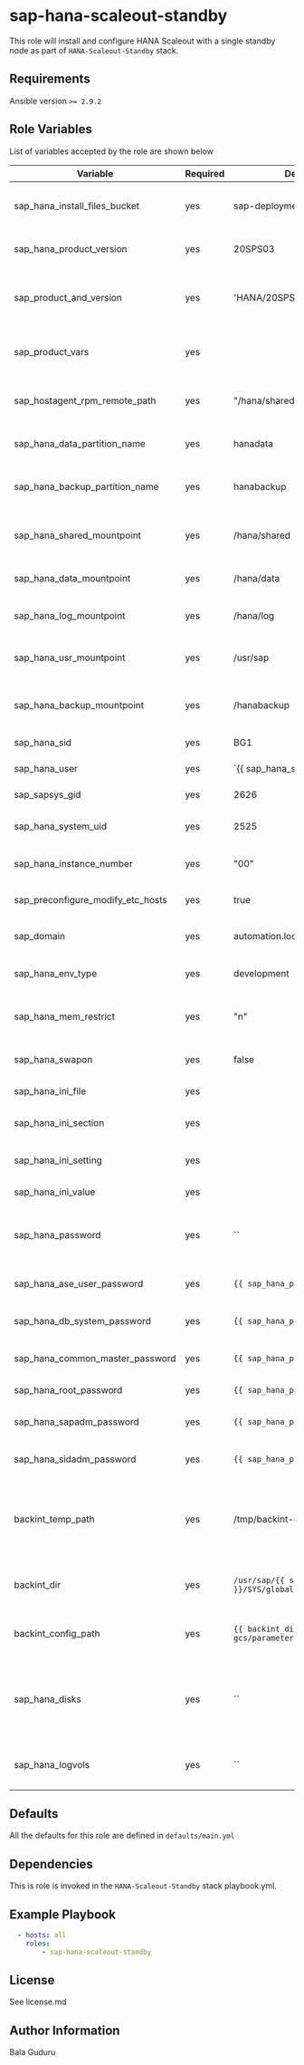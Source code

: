 sap-hana-scaleout-standby
=========================

This role will install and configure HANA Scaleout with a single standby node as part of `HANA-Scaleout-Standby` stack.

Requirements
------------

Ansible version `>= 2.9.2`

Role Variables
--------------

List of variables accepted by the role are shown below

| Variable                          | Required | Default                                                  | Choices      | Comments                                                                   |
|-----------------------------------|----------|----------------------------------------------------------|--------------|----------------------------------------------------------------------------|
| sap_hana_install_files_bucket     | yes      | sap-deployment-media                                     |              | GCS Bucket storing the SAP install files                                   |
| sap_hana_product_version          | yes      | 20SPS03                                                  |              | SAP HANA product version                                                   |
| sap_product_and_version           | yes      | 'HANA/20SPS03'                                           |              | SAP HANA product and version path storing the install files                |
| sap_product_vars                  | yes      |                                                          |              | SAP HANA product install file names                                        |
| sap_hostagent_rpm_remote_path     | yes      | "/hana/shared/software"                                  |              | Remote path for storing the SAP install files                              |
| sap_hana_data_partition_name      | yes      | hanadata                                                 |              | HANA data partition name                                                   |
| sap_hana_backup_partition_name    | yes      | hanabackup                                               |              | HANA backup partition name                                                 |
| sap_hana_shared_mountpoint        | yes      | /hana/shared                                             |              | Mountpoint for HANA shared volume                                          |
| sap_hana_data_mountpoint          | yes      | /hana/data                                               |              | Mountpoint for HANA data volume                                            |
| sap_hana_log_mountpoint           | yes      | /hana/log                                                |              | Mountpoint for HANA log volume                                             |
| sap_hana_usr_mountpoint           | yes      | /usr/sap                                                 |              | Mountpoint for HANA `usr/sap` volume                                       |
| sap_hana_backup_mountpoint        | yes      | /hanabackup                                              |              | Mountpoint for HANA backup volume                                          |
| sap_hana_sid                      | yes      | BG1                                                      |              | HANA system ID                                                             |
| sap_hana_user                     | yes      | `{{ sap_hana_sid | lower }}adm` |                                                                            | HANA sid adm username |
| sap_sapsys_gid                    | yes      | 2626                                                     |              | HANA `sapsys` group ID                                                     |
| sap_hana_system_uid               | yes      | 2525                                                     |              | HANA system user ID                                                        |
| sap_hana_instance_number          | yes      | "00"                                                     |              | HANA instance number                                                       |
| sap_preconfigure_modify_etc_hosts | yes      | true                                                     | true/false   | Enable configuring `/etc/hosts`                                            |
| sap_domain                        | yes      | automation.local                                         |              | HANA domain name                                                           |
| sap_hana_env_type                 | yes      | development                                              |              | HANA environment type                                                      |
| sap_hana_mem_restrict             | yes      | "n"                                                      | yes/no       | Restrict HANA memory usage                                                 |
| sap_hana_swapon                   | yes      | false                                                    |              | Enable swap memory for HANA                                                |
| sap_hana_ini_file                 | yes      |                                                          |              | HANA global ini filename                                                   |
| sap_hana_ini_section              | yes      |                                                          |              | HANA global ini section value                                              |
| sap_hana_ini_setting              | yes      |                                                          |              | HANA global ini setting value                                              |
| sap_hana_ini_value                | yes      |                                                          |              | HANA global ini value                                                      |
| sap_hana_password                 | yes      | ``                                                       |              | Common SAP password to be used for all users                               |
| sap_hana_ase_user_password        | yes      | `{{ sap_hana_password }}`                                |              | HANA ase user password                                                     |
| sap_hana_db_system_password       | yes      | `{{ sap_hana_password }}`                                |              | HANA db system password                                                    |
| sap_hana_common_master_password   | yes      | `{{ sap_hana_password }}`                                |              | HANA master password                                                       |
| sap_hana_root_password            | yes      | `{{ sap_hana_password }}`                                |              | HANA root password                                                         |
| sap_hana_sapadm_password          | yes      | `{{ sap_hana_password }}`                                |              | HANA sap adm user password                                                 |
| sap_hana_sidadm_password          | yes      | `{{ sap_hana_password }}`                                |              | HANA sid adm user password                                                 |
| backint_temp_path                 | yes      | /tmp/backint-gcs-install.sh                              |              | Temporary location on the system to store the backint install files/script |
| backint_dir                       | yes      | `/usr/sap/{{ sap_hana_sid }}/SYS/global/hdb/opt/backint` |              | HANA backint install directory                                             |
| backint_config_path               | yes      | `{{ backint_dir }}/backint-gcs/parameters.txt`           |              | HANA backint configuration file path                                       |
| sap_hana_disks                    | yes      | ``                                                       |              | List of disks to be partioned, formated and mounted for SAP HANA use       |
| sap_hana_logvols                  | yes      | ``                                                       |              | List of logical volumes to create on the system                            |

Defaults
--------

All the defaults for this role are defined in `defaults/main.yml`

Dependencies
------------

This is role is invoked in the `HANA-Scaleout-Standby` stack playbook.yml.

Example Playbook
----------------

```yaml
  - hosts: all
    roles:
        - sap-hana-scaleout-standby
```

License
-------

See license.md

Author Information
------------------

Bala Guduru
